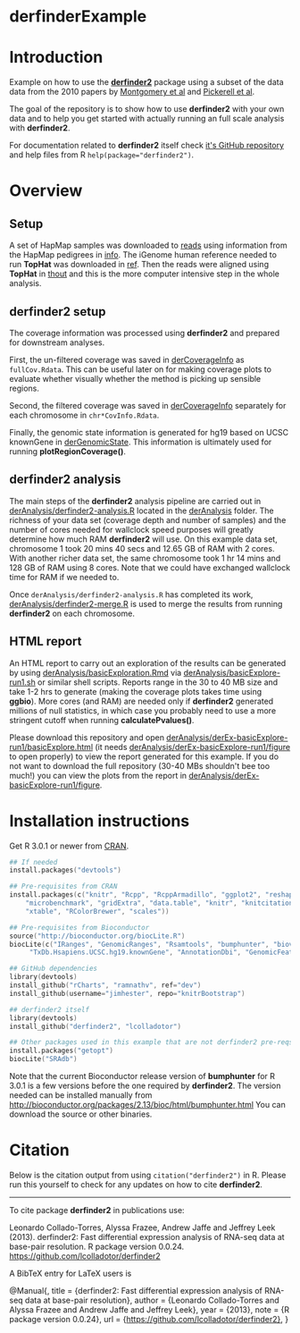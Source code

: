 derfinderExample
================

# Introduction

Example on how to use the __[derfinder2](https://github.com/lcolladotor/derfinder2)__ package using a subset of the data data from the 2010 papers by [Montgomery et al](http://www.ncbi.nlm.nih.gov/pubmed?term=20220756) and [Pickerell et al](http://www.ncbi.nlm.nih.gov/pubmed?term=20220758).

The goal of the repository is to show how to use __derfinder2__ with your own data and to help you get started with actually running an full scale analysis with __derfinder2__. 

For documentation related to __derfinder2__ itself check [it's GitHub repository](https://github.com/lcolladotor/derfinder2) and help files from R `help(package="derfinder2")`.


# Overview

## Setup

A set of HapMap samples was downloaded to [reads](https://github.com/lcolladotor/derfinderExample/tree/master/reads) using information from the HapMap pedigrees in [info](https://github.com/lcolladotor/derfinderExample/tree/master/info). The iGenome human reference needed to run __TopHat__ was downloaded in [ref](https://github.com/lcolladotor/derfinderExample/tree/master/ref). Then the reads were aligned using __TopHat__ in [thout](https://github.com/lcolladotor/derfinderExample/tree/master/thout) and this is the more computer intensive step in the whole analysis.

## derfinder2 setup

The coverage information was processed using __derfinder2__ and prepared for downstream analyses. 

First, the un-filtered coverage was saved in [derCoverageInfo](https://github.com/lcolladotor/derfinderExample/tree/master/derCoverageInfo) as `fullCov.Rdata`. This can be useful later on for making coverage plots to evaluate whether visually whether the method is picking up sensible regions. 

Second, the filtered coverage was saved in [derCoverageInfo](https://github.com/lcolladotor/derfinderExample/tree/master/derCoverageInfo) separately for each chromosome in `chr*CovInfo.Rdata`.

Finally, the genomic state information is generated for hg19 based on UCSC knownGene in [derGenomicState](https://github.com/lcolladotor/derfinderExample/tree/master/derGenomicState). This information is ultimately used for running __plotRegionCoverage()__.

## derfinder2 analysis

The main steps of the __derfinder2__ analysis pipeline are carried out in [derAnalysis/derfinder2-analysis.R](https://github.com/lcolladotor/derfinderExample/blob/master/derAnalysis/derfinder2-analysis.R) located in the [derAnalysis](https://github.com/lcolladotor/derfinderExample/tree/master/derAnalysis) folder. The richness of your data set (coverage depth and number of samples) and the number of cores needed for wallclock speed purposes will greatly determine how much RAM __derfinder2__ will use. On this example data set, chromosome 1 took 20 mins 40 secs and 12.65 GB of RAM with 2 cores. With another richer data set, the same chromosome took 1 hr 14 mins and 128 GB of RAM using 8 cores. Note that we could have exchanged wallclock time for RAM if we needed to.

Once `derAnalysis/derfinder2-analysis.R` has completed its work, [derAnalysis/derfinder2-merge.R](https://github.com/lcolladotor/derfinderExample/blob/master/derAnalysis/derfinder2-merge.R) is used to merge the results from running __derfinder2__ on each chromosome.

## HTML report

An HTML report to carry out an exploration of the results can be generated by using [derAnalysis/basicExploration.Rmd](https://github.com/lcolladotor/derfinderExample/blob/master/derAnalysis/basicExploration.Rmd) via [derAnalysis/basicExplore-run1.sh](https://github.com/lcolladotor/derfinderExample/blob/master/derAnalysis/basicExplore-run1.sh) or similar shell scripts. Reports range in the 30 to 40 MB size and take 1-2 hrs to generate (making the coverage plots takes time using __ggbio__). More cores (and RAM) are needed only if __derfinder2__ generated millions of null statistics, in which case you probably need to use a more stringent cutoff when running __calculatePvalues()__.

Please download this repository and open [derAnalysis/derEx-basicExplore-run1/basicExplore.html](https://github.com/lcolladotor/derfinderExample/blob/master/derAnalysis/derEx-basicExplore-run1/basicExplore.html) (it needs [derAnalysis/derEx-basicExplore-run1/figure](https://github.com/lcolladotor/derfinderExample/tree/master/derAnalysis/derEx-basicExplore-run1/figure) to open properly) to view the report generated for this example. If you do not want to download the full repository (30-40 MBs shouldn't bee too much!) you can view the plots from the report in [derAnalysis/derEx-basicExplore-run1/figure](https://github.com/lcolladotor/derfinderExample/tree/master/derAnalysis/derEx-basicExplore-run1/figure).


# Installation instructions

Get R 3.0.1 or newer from [CRAN](http://cran.r-project.org/).

```S
## If needed
install.packages("devtools")

## Pre-requisites from CRAN
install.packages(c("knitr", "Rcpp", "RcppArmadillo", "ggplot2", "reshape2", "plyr", 
	"microbenchmark", "gridExtra", "data.table", "knitr", "knitcitations",
	"xtable", "RColorBrewer", "scales"))

## Pre-requisites from Bioconductor
source("http://bioconductor.org/biocLite.R")
biocLite(c("IRanges", "GenomicRanges", "Rsamtools", "bumphunter", "biovizBase", "ggbio", "qvalue",
	 "TxDb.Hsapiens.UCSC.hg19.knownGene", "AnnotationDbi", "GenomicFeatures"))

## GitHub dependencies
library(devtools)
install_github("rCharts", "ramnathv", ref="dev")
install_github(username="jimhester", repo="knitrBootstrap")

## derfinder2 itself
library(devtools)
install_github("derfinder2", "lcolladotor")

## Other packages used in this example that are not derfinder2 pre-reqs
install.packages("getopt")
biocLite("SRAdb")
```

Note that the current Bioconductor release version of __bumphunter__ for R 3.0.1 is a few versions before the one required by __derfinder2__. The version needed can be installed manually from http://bioconductor.org/packages/2.13/bioc/html/bumphunter.html You can download the source or other binaries.

# Citation

Below is the citation output from using `citation("derfinder2")` in R. Please run this yourself to check for any updates on how to cite __derfinder2__.

---

To cite package __derfinder2__ in publications use:

Leonardo Collado-Torres, Alyssa Frazee, Andrew Jaffe and Jeffrey Leek (2013). derfinder2: Fast differential expression analysis of RNA-seq data at base-pair resolution. R package version 0.0.24. https://github.com/lcolladotor/derfinder2

A BibTeX entry for LaTeX users is

@Manual{, title = {derfinder2: Fast differential expression analysis of RNA-seq data at base-pair resolution}, author = {Leonardo Collado-Torres and Alyssa Frazee and Andrew Jaffe and Jeffrey Leek}, year = {2013}, note = {R package version 0.0.24}, url = {https://github.com/lcolladotor/derfinder2}, }
